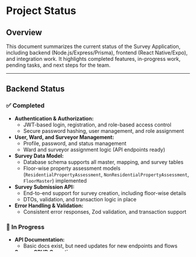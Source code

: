 # Project Status

## Overview

This document summarizes the current status of the Survey Application, including backend (Node.js/Express/Prisma), frontend (React Native/Expo), and integration work. It highlights completed features, in-progress work, pending tasks, and next steps for the team.

---

## Backend Status

### ✅ Completed

- **Authentication & Authorization:**
  - JWT-based login, registration, and role-based access control
  - Secure password hashing, user management, and role assignment
- **User, Ward, and Surveyor Management:**
  - Profile, password, and status management
  - Ward and surveyor assignment logic (API endpoints ready)
- **Survey Data Model:**
  - Database schema supports all master, mapping, and survey tables
  - Floor-wise property assessment models (`ResidentialPropertyAssessment`, `NonResidentialPropertyAssessment`, `FloorMaster`) implemented
- **Survey Submission API:**
  - End-to-end support for survey creation, including floor-wise details
  - DTOs, validation, and transaction logic in place
- **Error Handling & Validation:**
  - Consistent error responses, Zod validation, and transaction support

### 🔄 In Progress

- **API Documentation:**
  - Basic docs exist, but need updates for new endpoints and flows
- **Survey CRUD Operations:**
  - Read/update/delete endpoints for surveys (currently only create is implemented)

### 📋 Pending

- **File Upload System:**
  - Survey attachments and image upload endpoints
- **Reporting & Analytics:**
  - Endpoints for survey analytics and reporting
- **Automated Testing:**
  - Unit and integration tests for all modules
- **Performance Optimization & Logging:**
  - Query optimization, logging, and monitoring

---

## Frontend (Mobile App) Status

### ✅ Completed

- **Core Infrastructure:**
  - React Native (Expo) setup, navigation, and screen scaffolding
  - Role-based navigation and dashboards
- **Authentication & UI:**
  - Login, registration, and profile screens
  - Modern UI/UX with light/dark mode
- **Survey Flow:**
  - Main survey form and floor-wise property assessment flow fully implemented
  - Data submission to backend, confirmation, and reset logic
  - Error handling for submission

### 🔄 In Progress

- **API Integration:**
  - Some dropdowns and master data (wards, mohallas, etc.) still use dummy data; needs real API integration
- **Offline Support:**
  - Local storage for unsynced surveys (basic), needs robust sync logic

### 📋 Pending

- **Assignment Enforcement:**
  - Fetch and enforce assigned wards/mohallas from backend (after web portal is ready)
- **Advanced Error Handling & Loading States:**
  - Improve user feedback and resilience
- **Automated Testing:**
  - Add unit and integration tests

---

## Web Portal Status

### ✅ Completed

- **Project scaffolding and initial setup**

### 🔄 In Progress

- **Assignment Management UI:**
  - Build UI for admins to assign wards/mohallas to surveyors
- **QC Workflow:**
  - Design and implement multi-level QC review, approval, and duplicate detection

### 📋 Pending

- **Survey Review & Analytics:**
  - Dashboards for survey review, approval, and analytics
- **Master Data Management:**
  - CRUD for ULBs, zones, wards, mohallas, etc.
- **User Management:**
  - Admin UI for user/role management
- **Documentation & User Guides:**
  - Complete user and developer documentation

---

## Floor-wise Property Assessment Integration

### ✅ Completed

- End-to-end flow for floor-wise property assessment (backend and mobile app)
- DTOs, validation, and transaction logic for floor details
- UI for adding multiple floors and submitting with main survey

### 📋 Pending

- Real master data integration for floor numbers (fetch from backend)
- Web portal support for reviewing and editing floor-wise details

---

## Next Steps

1. **Web Portal:**
   - Build assignment management and QC workflow UIs
   - Implement dashboards for survey review and analytics
2. **API & Backend:**
   - Add survey read/update/delete endpoints
   - Implement file upload and attachment support
   - Optimize queries and add logging/monitoring
3. **Mobile App:**
   - Integrate real master/assignment data from backend
   - Improve offline support and error handling
   - Add automated tests
4. **Documentation:**
   - Update and complete API and user documentation

---

**The project is ready for end-to-end testing of the mobile survey flow. Web portal and advanced features are the next major milestones.**
